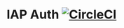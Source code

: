 # IAP Auth [![CircleCI](https://circleci.com/gh/gojektech/iap_auth.svg?style=svg)](https://circleci.com/gh/gojektech/iap_auth)
